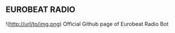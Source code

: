 ## EUROBEAT RADIO
!([http://url/to/img.png](https://i.kym-cdn.com/entries/icons/original/000/021/204/Screenshot_238.png))
Official Github page of Eurobeat Radio Bot

